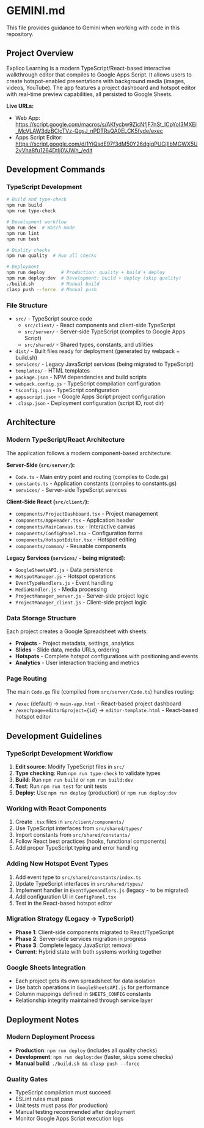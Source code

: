 # GEMINI.md

This file provides guidance to Gemini when working with code in this repository.

## Project Overview

Explico Learning is a modern TypeScript/React-based interactive walkthrough editor that compiles to Google Apps Script. It allows users to create hotspot-enabled presentations with background media (images, videos, YouTube). The app features a project dashboard and hotspot editor with real-time preview capabilities, all persisted to Google Sheets.

**Live URLs:**
- Web App: https://script.google.com/macros/s/AKfycbw9ZicNfjF7nSt_lCpYoI3MXEi_McVLAW3dzBClcTVz-QgsJ_nPDTRsQA0ELCK5fyde/exec
- Apps Script Editor: https://script.google.com/d/1YiQsdE97f3dM50Y26dgjqPUCjIIbMGWX5U2yVha8fu1264DtIj0VJWh_/edit

## Development Commands

### TypeScript Development
```bash
# Build and type-check
npm run build
npm run type-check

# Development workflow
npm run dev  # Watch mode
npm run lint
npm run test

# Quality checks
npm run quality  # Run all checks

# Deployment
npm run deploy      # Production: quality + build + deploy
npm run deploy:dev  # Development: build + deploy (skip quality)
./build.sh          # Manual build
clasp push --force  # Manual push
```

### File Structure
- `src/` - TypeScript source code
  - `src/client/` - React components and client-side TypeScript
  - `src/server/` - Server-side TypeScript (compiles to Google Apps Script)
  - `src/shared/` - Shared types, constants, and utilities
- `dist/` - Built files ready for deployment (generated by webpack + build.sh)
- `services/` - Legacy JavaScript services (being migrated to TypeScript)
- `templates/` - HTML templates
- `package.json` - NPM dependencies and build scripts
- `webpack.config.js` - TypeScript compilation configuration
- `tsconfig.json` - TypeScript configuration
- `appsscript.json` - Google Apps Script project configuration
- `.clasp.json` - Deployment configuration (script ID, root dir)

## Architecture

### Modern TypeScript/React Architecture
The application follows a modern component-based architecture:

**Server-Side (`src/server/`):**
- `Code.ts` - Main entry point and routing (compiles to Code.gs)
- `constants.ts` - Application constants (compiles to constants.gs)
- `services/` - Server-side TypeScript services

**Client-Side React (`src/client/`):**
- `components/ProjectDashboard.tsx` - Project management
- `components/AppHeader.tsx` - Application header
- `components/MainCanvas.tsx` - Interactive canvas
- `components/ConfigPanel.tsx` - Configuration forms
- `components/HotspotEditor.tsx` - Hotspot editing
- `components/common/` - Reusable components

**Legacy Services (`services/` - being migrated):**
- `GoogleSheetsAPI.js` - Data persistence
- `HotspotManager.js` - Hotspot operations
- `EventTypeHandlers.js` - Event handling
- `MediaHandler.js` - Media processing
- `ProjectManager_server.js` - Server-side project logic
- `ProjectManager_client.js` - Client-side project logic

### Data Storage Structure
Each project creates a Google Spreadsheet with sheets:
- **Projects** - Project metadata, settings, analytics
- **Slides** - Slide data, media URLs, ordering  
- **Hotspots** - Complete hotspot configurations with positioning and events
- **Analytics** - User interaction tracking and metrics

### Page Routing
The main `Code.gs` file (compiled from `src/server/Code.ts`) handles routing:
- `/exec` (default) → `main-app.html` - React-based project dashboard
- `/exec?page=editor&project={id}` → `editor-template.html` - React-based hotspot editor

## Development Guidelines

### TypeScript Development Workflow
1. **Edit source**: Modify TypeScript files in `src/`
2. **Type checking**: Run `npm run type-check` to validate types
3. **Build**: Run `npm run build` or `npm run build:dev`
4. **Test**: Run `npm run test` for unit tests
5. **Deploy**: Use `npm run deploy` (production) or `npm run deploy:dev`

### Working with React Components
1. Create `.tsx` files in `src/client/components/`
2. Use TypeScript interfaces from `src/shared/types/`
3. Import constants from `src/shared/constants/`
4. Follow React best practices (hooks, functional components)
5. Add proper TypeScript typing and error handling

### Adding New Hotspot Event Types
1. Add event type to `src/shared/constants/index.ts`
2. Update TypeScript interfaces in `src/shared/types/`
3. Implement handler in `EventTypeHandlers.js` (legacy - to be migrated)
4. Add configuration UI in `ConfigPanel.tsx`
5. Test in the React-based hotspot editor

### Migration Strategy (Legacy → TypeScript)
- **Phase 1**: Client-side components migrated to React/TypeScript
- **Phase 2**: Server-side services migration in progress
- **Phase 3**: Complete legacy JavaScript removal
- **Current**: Hybrid state with both systems working together

### Google Sheets Integration
- Each project gets its own spreadsheet for data isolation
- Use batch operations in `GoogleSheetsAPI.js` for performance
- Column mappings defined in `SHEETS_CONFIG` constants
- Relationship integrity maintained through service layer

## Deployment Notes

### Modern Deployment Process
- **Production**: `npm run deploy` (includes all quality checks)
- **Development**: `npm run deploy:dev` (faster, skips some checks)
- **Manual build**: `./build.sh && clasp push --force`

### Quality Gates
- TypeScript compilation must succeed
- ESLint rules must pass
- Unit tests must pass (for production)
- Manual testing recommended after deployment
- Monitor Google Apps Script execution logs
